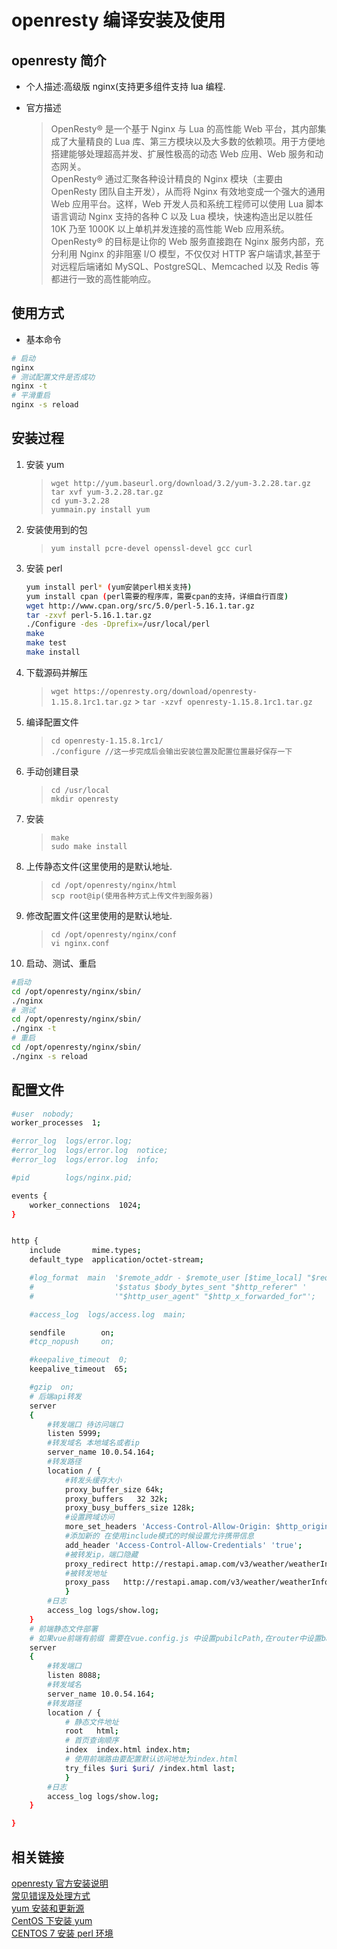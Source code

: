# openresty 编译安装及使用

## openresty 简介

- 个人描述:高级版 nginx(支持更多组件支持 lua 编程.
- 官方描述

  > OpenResty® 是一个基于 Nginx 与 Lua 的高性能 Web 平台，其内部集成了大量精良的 Lua 库、第三方模块以及大多数的依赖项。用于方便地搭建能够处理超高并发、扩展性极高的动态 Web 应用、Web 服务和动态网关。  
  > OpenResty® 通过汇聚各种设计精良的 Nginx 模块（主要由 OpenResty 团队自主开发），从而将 Nginx 有效地变成一个强大的通用 Web 应用平台。这样，Web 开发人员和系统工程师可以使用 Lua 脚本语言调动 Nginx 支持的各种 C 以及 Lua 模块，快速构造出足以胜任 10K 乃至 1000K 以上单机并发连接的高性能 Web 应用系统。  
  > OpenResty® 的目标是让你的 Web 服务直接跑在 Nginx 服务内部，充分利用 Nginx 的非阻塞 I/O 模型，不仅仅对 HTTP 客户端请求,甚至于对远程后端诸如 MySQL、PostgreSQL、Memcached 以及 Redis 等都进行一致的高性能响应。

## 使用方式

- 基本命令

```bash
# 启动
nginx
# 测试配置文件是否成功
nginx -t
# 平滑重启
nginx -s reload
```

## 安装过程

1. 安装 yum
   > `wget http://yum.baseurl.org/download/3.2/yum-3.2.28.tar.gz`  
   > `tar xvf yum-3.2.28.tar.gz`  
   > `cd yum-3.2.28`  
   > `yummain.py install yum`
2. 安装使用到的包
   > `yum install pcre-devel openssl-devel gcc curl`
3. 安装 perl

   ```bash
   yum install perl* (yum安装perl相关支持)
   yum install cpan (perl需要的程序库，需要cpan的支持，详细自行百度)
   wget http://www.cpan.org/src/5.0/perl-5.16.1.tar.gz
   tar -zxvf perl-5.16.1.tar.gz
   ./Configure -des -Dprefix=/usr/local/perl
   make
   make test
   make install
   ```

4. 下载源码并解压
   > `wget https://openresty.org/download/openresty-1.15.8.1rc1.tar.gz` > `tar -xzvf openresty-1.15.8.1rc1.tar.gz`
5. 编译配置文件
   > `cd openresty-1.15.8.1rc1/`  
   > `./configure //这一步完成后会输出安装位置及配置位置最好保存一下`
6. 手动创建目录
   > `cd /usr/local`  
   > `mkdir openresty`
7. 安装
   > `make`  
   > `sudo make install`
8. 上传静态文件(这里使用的是默认地址.
   > `cd /opt/openresty/nginx/html`  
   > `scp root@ip(使用各种方式上传文件到服务器)`
9. 修改配置文件(这里使用的是默认地址.
   > `cd /opt/openresty/nginx/conf`  
   > `vi nginx.conf`
10. 启动、测试、重启

```bash
#启动
cd /opt/openresty/nginx/sbin/
./nginx
# 测试
cd /opt/openresty/nginx/sbin/
./nginx -t
# 重启
cd /opt/openresty/nginx/sbin/
./nginx -s reload
```

## 配置文件

```bash
#user  nobody;
worker_processes  1;

#error_log  logs/error.log;
#error_log  logs/error.log  notice;
#error_log  logs/error.log  info;

#pid        logs/nginx.pid;

events {
    worker_connections  1024;
}


http {
    include       mime.types;
    default_type  application/octet-stream;

    #log_format  main  '$remote_addr - $remote_user [$time_local] "$request" '
    #                  '$status $body_bytes_sent "$http_referer" '
    #                  '"$http_user_agent" "$http_x_forwarded_for"';

    #access_log  logs/access.log  main;

    sendfile        on;
    #tcp_nopush     on;

    #keepalive_timeout  0;
    keepalive_timeout  65;

    #gzip  on;
    # 后端api转发
    server
    {
        #转发端口 待访问端口
        listen 5999;
        #转发域名 本地域名或者ip
        server_name 10.0.54.164;
        #转发路径
        location / {
            #转发头缓存大小
            proxy_buffer_size 64k;
            proxy_buffers   32 32k;
            proxy_busy_buffers_size 128k;
            #设置跨域访问
            more_set_headers 'Access-Control-Allow-Origin: $http_origin';
            #添加新的 在使用include模式的时候设置允许携带信息
            add_header 'Access-Control-Allow-Credentials' 'true';
            #被转发ip，端口隐藏
            proxy_redirect http://restapi.amap.com/v3/weather/weatherInfo http://10.0.54.164:5999/;
            #被转发地址
            proxy_pass   http://restapi.amap.com/v3/weather/weatherInfo;
            }
        #日志
        access_log logs/show.log;
    }
    # 前端静态文件部署
    # 如果vue前端有前缀 需要在vue.config.js 中设置pubilcPath,在router中设置base,在nginx root指定目录中创建对应名称文件夹,把前端文件放入其中
    server
    {
        #转发端口
        listen 8088;
        #转发域名
        server_name 10.0.54.164;
        #转发路径
        location / {
            # 静态文件地址
            root   html;
            # 首页查询顺序
            index  index.html index.htm;
            # 使用前端路由要配置默认访问地址为index.html
            try_files $uri $uri/ /index.html last;
            }
        #日志
        access_log logs/show.log;
    }

}

```

## 相关链接

[openresty 官方安装说明](http://openresty.org/cn/installation.html)  
[常见错误及处理方式](http://moguhu.com/article/detail?articleId=54)  
[yum 安装和更新源](https://www.cnblogs.com/kabi/p/5232420.html)  
[CentOS 下安装 yum](https://www.cnblogs.com/jukaiit/p/8877975.html)  
[CENTOS 7 安装 perl 环境](https://blog.csdn.net/zhang6622056/article/details/52594242)
